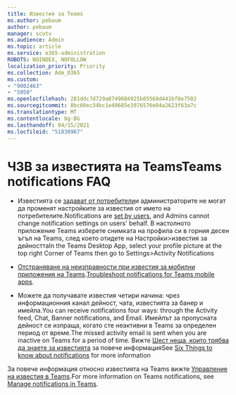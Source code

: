 ```yaml
---
title: Известия за Teams
ms.author: pebaum
author: pebaum
manager: scotv
ms.audience: Admin
ms.topic: article
ms.service: o365-administration
ROBOTS: NOINDEX, NOFOLLOW
localization_priority: Priority
ms.collection: Adm_O365
ms.custom:
- "9002463"
- "5050"
ms.openlocfilehash: 281ddc7d729a8749084925b85568d441bf8e7502
ms.sourcegitcommit: 8bc60ec34bc1e40685e3976576e04a2623f63a7c
ms.translationtype: MT
ms.contentlocale: bg-BG
ms.lasthandoff: 04/15/2021
ms.locfileid: "51830967"
---
```

# <a name="teams-notifications-faq"></a><span data-ttu-id="c539b-102">ЧЗВ за известията на Teams</span><span class="sxs-lookup"><span data-stu-id="c539b-102">Teams notifications FAQ</span></span>


- <span data-ttu-id="c539b-103">Известията се [задават от потребители](https://support.microsoft.com/office/1cc31834-5fe5-412b-8edb-43fecc78413d)и администраторите не могат да променят настройките за известия от името на потребителите.</span><span class="sxs-lookup"><span data-stu-id="c539b-103">Notifications are [set by users](https://support.microsoft.com/office/1cc31834-5fe5-412b-8edb-43fecc78413d), and Admins cannot change notification settings on users' behalf.</span></span> <span data-ttu-id="c539b-104">В настолното приложение Teams изберете снимката на профила си в горния десен ъгъл на Teams, след което отидете на Настройки>известия за дейността</span><span class="sxs-lookup"><span data-stu-id="c539b-104">In the Teams Desktop App, select your profile picture at the top right Corner of Teams then go to Settings>Activity Notifications</span></span>

- <span data-ttu-id="c539b-105">[Отстраняване на неизправности при известия за мобилни приложения на Teams](https://support.microsoft.com/office/6d125ac2-e440-4fab-8e4c-2227a52d460c).</span><span class="sxs-lookup"><span data-stu-id="c539b-105">[Troubleshoot notifications for Teams mobile apps](https://support.microsoft.com/office/6d125ac2-e440-4fab-8e4c-2227a52d460c).</span></span>

- <span data-ttu-id="c539b-106">Можете да получавате известия четири начина: чрез информационния канал дейност, чата, известията за банер и имейла.</span><span class="sxs-lookup"><span data-stu-id="c539b-106">You can receive notifications four ways: through the Activity feed, Chat, Banner notifications, and Email.</span></span> <span data-ttu-id="c539b-107">Имейлът за пропусната дейност се изпраща, когато сте неактивни в Teams за определен период от време.</span><span class="sxs-lookup"><span data-stu-id="c539b-107">The missed activity email is sent when you are inactive on Teams for a period of time.</span></span> <span data-ttu-id="c539b-108">Вижте [Шест неща, които трябва да знаете за известията](https://support.microsoft.com/office/abb62c60-3d15-4968-b86a-42fea9c22cf4) за повече информация</span><span class="sxs-lookup"><span data-stu-id="c539b-108">See [Six Things to know about notifications](https://support.microsoft.com/office/abb62c60-3d15-4968-b86a-42fea9c22cf4) for more information</span></span>

<span data-ttu-id="c539b-109">За повече информация относно известията на Teams вижте  [Управление на известия в Teams](https://support.office.com/article/1cc31834-5fe5-412b-8edb-43fecc78413d#ID0EAABAAA).</span><span class="sxs-lookup"><span data-stu-id="c539b-109">For more information on Teams notifications, see  [Manage notifications in Teams](https://support.office.com/article/1cc31834-5fe5-412b-8edb-43fecc78413d#ID0EAABAAA).</span></span>
